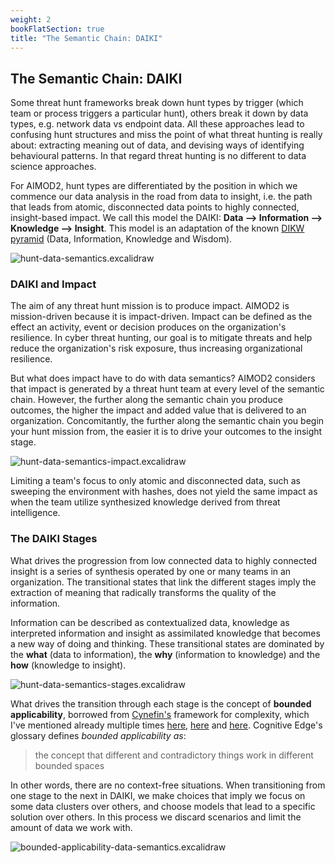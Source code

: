 ```yaml
---
weight: 2
bookFlatSection: true
title: "The Semantic Chain: DAIKI"
---
```


## The Semantic Chain: DAIKI

Some threat hunt frameworks break down hunt types by trigger (which team or process triggers a particular hunt), others break it down by data types, e.g. network data vs endpoint data. All these approaches lead to confusing hunt structures and miss the point of what threat hunting is really about: extracting meaning out of data, and devising ways of identifying behavioural patterns. In that regard threat hunting is no different to data science approaches.

For AIMOD2, hunt types are differentiated by the position in which we commence our data analysis in the road from data to insight, i.e. the path that leads from atomic, disconnected data points to highly connected, insight-based impact. We call this model the DAIKI: **Data --> Information --> Knowledge --> Insight**. This model is an adaptation of the known [DIKW pyramid](https://en.wikipedia.org/wiki/DIKW_pyramid) (Data, Information, Knowledge and Wisdom).

![hunt-data-semantics.excalidraw](/diagrams/hunt-data-semantics.excalidraw.svg)

### DAIKI and Impact

The aim of any threat hunt mission is to produce impact. AIMOD2 is mission-driven because it is impact-driven. Impact can be defined as the effect an activity, event or decision produces on the organization's resilience. In cyber threat hunting, our goal is to mitigate threats and help reduce the organization's risk exposure, thus increasing organizational resilience. 

But what does impact have to do with data semantics? AIMOD2 considers that impact is generated by a threat hunt team at every level of the semantic chain. However, the further along the semantic chain you produce outcomes, the higher the impact and added value that is delivered to an organization. Concomitantly, the further along the semantic chain you begin your hunt mission from, the easier it is to drive your outcomes to the insight stage.

![hunt-data-semantics-impact.excalidraw](/diagrams/hunt-data-semantics-impact.excalidraw.svg)

Limiting a team's focus to only atomic and disconnected data, such as sweeping the environment with hashes, does not yield the same impact as when the team utilize synthesized knowledge derived from threat intelligence.

### The DAIKI Stages

What drives the progression from low connected data to highly connected insight is a series of synthesis operated by one or many teams in an organization. The transitional states that link the different stages imply the extraction of meaning that radically transforms the quality of the information.

Information can be described as contextualized data, knowledge as interpreted information and insight as assimilated knowledge that becomes a new way of doing and thinking. These transitional states are dominated by the **what** (data to information), the **why** (information to knowledge) and the **how** (knowledge to insight).

![hunt-data-semantics-stages.excalidraw](/diagrams/hunt-data-semantics-stages.excalidraw.svg)

What drives the transition through each stage is the concept of **bounded applicability**, borrowed from [Cynefin's](https://cynefin.io/wiki/Cynefin_Domains) framework for complexity, which I've mentioned already multiple times [here](https://threathunterz.com/posts/threat-hunting/the-way-of-the-intercepting-fist-part-1/), [here](https://threathunterz.com/posts/breaking-threat-hunting-part-2/) and [here](https://threathunterz.com/posts/threat-hunting/the-way-of-the-intercepting-fist-part-3/). Cognitive Edge's glossary defines *bounded applicability as*:

> the concept that different and contradictory things work in different bounded spaces

In other words, there are no context-free situations. When transitioning from one stage to the next in DAIKI, we make choices that imply we focus on some data clusters over others, and choose models that lead to a specific solution over others. In this process we discard scenarios and limit the amount of data we work with.

![bounded-applicability-data-semantics.excalidraw](/diagrams/bounded-applicability-data-semantics.excalidraw.svg)